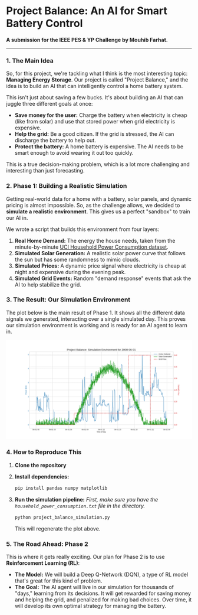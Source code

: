 # Project Balance: An AI for Smart Battery Control

**A submission for the IEEE PES & YP Challenge by Mouhib Farhat.**

---

### 1. The Main Idea

So, for this project, we're tackling what I think is the most interesting topic: **Managing Energy Storage**. Our project is called "Project Balance," and the idea is to build an AI that can intelligently control a home battery system.

This isn't just about saving a few bucks. It's about building an AI that can juggle three different goals at once:
- **Save money for the user:** Charge the battery when electricity is cheap (like from solar) and use that stored power when grid electricity is expensive.
- **Help the grid:** Be a good citizen. If the grid is stressed, the AI can discharge the battery to help out.
- **Protect the battery:** A home battery is expensive. The AI needs to be smart enough to avoid wearing it out too quickly.

This is a true decision-making problem, which is a lot more challenging and interesting than just forecasting.

### 2. Phase 1: Building a Realistic Simulation

Getting real-world data for a home with a battery, solar panels, and dynamic pricing is almost impossible. So, as the challenge allows, we decided to **simulate a realistic environment**. This gives us a perfect "sandbox" to train our AI in.

We wrote a script that builds this environment from four layers:
1.  **Real Home Demand:** The energy the house needs, taken from the minute-by-minute [UCI Household Power Consumption dataset](https://archive.ics.uci.edu/ml/datasets/Individual+household+electric+power+consumption).
2.  **Simulated Solar Generation:** A realistic solar power curve that follows the sun but has some randomness to mimic clouds.
3.  **Simulated Prices:** A dynamic price signal where electricity is cheap at night and expensive during the evening peak.
4.  **Simulated Grid Events:** Random "demand response" events that ask the AI to help stabilize the grid.

### 3. The Result: Our Simulation Environment

The plot below is the main result of Phase 1. It shows all the different data signals we generated, interacting over a single simulated day. This proves our simulation environment is working and is ready for an AI agent to learn in.

![Project Balance Simulation Environment](project_balance_simulation.png)

### 4. How to Reproduce This

1.  **Clone the repository**
   

2.  **Install dependencies:**
    ```bash
    pip install pandas numpy matplotlib
    ```

3.  **Run the simulation pipeline:**
    *First, make sure you have the `household_power_consumption.txt` file in the directory.*
    ```bash
    python project_balance_simulation.py
    ```
    This will regenerate the plot above.

### 5. The Road Ahead: Phase 2

This is where it gets really exciting. Our plan for Phase 2 is to use **Reinforcement Learning (RL)**:
- **The Model:** We will build a Deep Q-Network (DQN), a type of RL model that's great for this kind of problem.
- **The Goal:** The AI agent will live in our simulation for thousands of "days," learning from its decisions. It will get rewarded for saving money and helping the grid, and penalized for making bad choices. Over time, it will develop its own optimal strategy for managing the battery.
